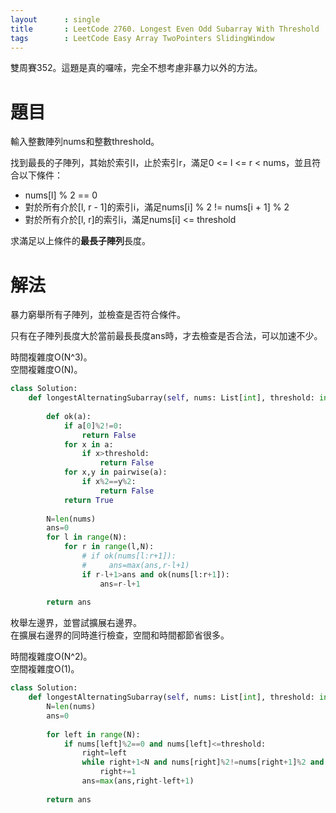 ```yaml
--- 
layout      : single
title       : LeetCode 2760. Longest Even Odd Subarray With Threshold
tags        : LeetCode Easy Array TwoPointers SlidingWindow
---
```

雙周賽352。這題是真的囉嗦，完全不想考慮非暴力以外的方法。  

# 題目
輸入整數陣列nums和整數threshold。  

找到最長的子陣列，其始於索引l，止於索引r，滿足0 <= l <= r < nums，並且符合以下條件：  
- nums[l] % 2 == 0  
- 對於所有介於[l, r - 1]的索引i，滿足nums[i] % 2 != nums[i + 1] % 2  
- 對於所有介於[l, r]的索引i，滿足nums[i] <= threshold  

求滿足以上條件的**最長子陣列**長度。  

# 解法
暴力窮舉所有子陣列，並檢查是否符合條件。  

只有在子陣列長度大於當前最長長度ans時，才去檢查是否合法，可以加速不少。  

時間複雜度O(N^3)。  
空間複雜度O(N)。  

```python
class Solution:
    def longestAlternatingSubarray(self, nums: List[int], threshold: int) -> int:
        
        def ok(a):
            if a[0]%2!=0:
                return False
            for x in a:
                if x>threshold:
                    return False
            for x,y in pairwise(a):
                if x%2==y%2:
                    return False
            return True
        
        N=len(nums)
        ans=0
        for l in range(N):
            for r in range(l,N):
                # if ok(nums[l:r+1]):
                #     ans=max(ans,r-l+1)
                if r-l+1>ans and ok(nums[l:r+1]):
                    ans=r-l+1
                    
        return ans
```

枚舉左邊界，並嘗試擴展右邊界。  
在擴展右邊界的同時進行檢查，空間和時間都節省很多。  

時間複雜度O(N^2)。  
空間複雜度O(1)。  

```python
class Solution:
    def longestAlternatingSubarray(self, nums: List[int], threshold: int) -> int:
        N=len(nums)
        ans=0
        
        for left in range(N):
            if nums[left]%2==0 and nums[left]<=threshold:
                right=left
                while right+1<N and nums[right]%2!=nums[right+1]%2 and nums[right+1]<=threshold:
                    right+=1
                ans=max(ans,right-left+1)
                
        return ans
```

